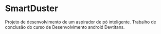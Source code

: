 # SmartDuster
Projeto de desenvolvimento de um aspirador de pó inteligente. Trabalho de conclusão do curso de Desenvolvimento android Devtitans.
